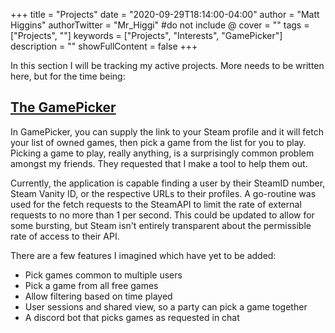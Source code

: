 +++
title = "Projects"
date = "2020-09-29T18:14:00-04:00"
author = "Matt Higgins"
authorTwitter = "Mr_Higgi" #do not include @
cover = ""
tags = ["Projects", ""]
keywords = ["Projects", "Interests", "GamePicker"]
description = ""
showFullContent = false
+++

In this section I will be tracking my active projects. More needs to be written here, but for the time being:


## [The GamePicker](gamepicker.matthiggins.app)

In GamePicker, you can supply the link to your Steam profile and it will fetch your list of owned games, then pick a game from the list for you to play. Picking a game to play, really anything, is a surprisingly common problem amongst my friends. They requested that I make a tool to help them out.

Currently, the application is capable finding a user by their SteamID number, Steam Vanity ID, or the respective URLs to their profiles. A go-routine was used for the fetch requests to the SteamAPI to limit the rate of external requests to no more than 1 per second. This could be updated to allow for some bursting, but Steam isn't entirely transparent about the permissible rate of access to their API.

There are a few features I imagined which have yet to be added:

- Pick games common to multiple users
- Pick a game from all free games
- Allow filtering based on time played
- User sessions and shared view, so a party can pick a game together
- A discord bot that picks games as requested in chat